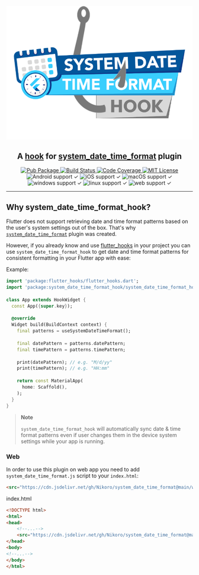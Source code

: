 <p align="center">
  <a href="https://pub.dev/packages/system_date_time_format_hook"><img src="https://raw.githubusercontent.com/nikoro/system_date_time_format_hook/main/logo/logo.png" width="600"/></a>
</p>
<h2 align="center">
  A <a href="https://pub.dev/packages/flutter_hooks">hook</a> for <a href="https://pub.dev/packages/system_date_time_format">system_date_time_format</a> plugin
</h2>

<p align="center">
  <a href="https://pub.dev/packages/system_date_time_format_hook">
    <img alt="Pub Package" src="http://tinyurl.com/5cw9f9fm">
  </a>
  <a href="https://github.com/Nikoro/system_date_time_format/actions">
    <img alt="Build Status" src="https://github.com/Nikoro/system_date_time_format_hook/actions/workflows/build.yaml/badge.svg">
  </a>
  <a href="https://codecov.io/gh/Nikoro/system_date_time_format">
    <img alt="Code Coverage" src="https://codecov.io/gh/Nikoro/system_date_time_format_hook/branch/main/graph/badge.svg">
  </a>
  <a href="https://opensource.org/licenses/MIT">
    <img alt="MIT License" src="https://tinyurl.com/3uf9tzpy">
  </a>
    <img alt="Android support ✓" src="https://img.shields.io/badge/%E2%9C%93-grey?logo=android">
    <img alt="iOS support ✓" src="https://img.shields.io/badge/%E2%9C%93-grey?logo=ios">
    <img alt="macOS support ✓" src="https://tinyurl.com/kka6pu4c">
    <img alt="windows support ✓" src="https://img.shields.io/badge/%E2%9C%93-grey?logo=windows">
    <img alt="linux support ✓" src="https://img.shields.io/badge/%E2%9C%93-grey?logo=linux">
    <img alt="web support ✓" src="https://img.shields.io/badge/web%20%E2%9C%93-grey">
</p>

---
## Why system_date_time_format_hook?

Flutter does not support retrieving date and time format patterns based on the user's system
settings out of the box. That's why [`system_date_time_format`](https://pub.dev/packages/system_date_time_format) plugin was created. 


However, if you already know and use [flutter_hooks](https://pub.dev/packages/flutter_hooks) in your project you can use `system_date_time_format_hook` to get
date and time format patterns for consistent formatting in your Flutter app with ease:

Example:
```dart
import 'package:flutter_hooks/flutter_hooks.dart';
import 'package:system_date_time_format_hook/system_date_time_format_hook.dart';

class App extends HookWidget {
  const App({super.key});

  @override
  Widget build(BuildContext context) {
    final patterns = useSystemDateTimeFormat();

    final datePattern = patterns.datePattern;
    final timePattern = patterns.timePattern;

    print(datePattern); // e.g. "M/d/yy"
    print(timePattern); // e.g. "HH:mm"

    return const MaterialApp(
      home: Scaffold(),
    );
  }
}
```
> **Note**
>
> `system_date_time_format_hook` will automatically sync date & time format patterns even if user changes them
> in the device system settings while your app is running.

### Web

In order to use this plugin on web app you need to add `system_date_time_format.js` script to your `index.html`:
```html
<src="https://cdn.jsdelivr.net/gh/Nikoro/system_date_time_format@main/web/system_date_time_format.min.js"></script>
```
index.html

```html
<!DOCTYPE html>
<html>
<head>
    <!--...-->
    <src="https://cdn.jsdelivr.net/gh/Nikoro/system_date_time_format@main/web/system_date_time_format.min.js"></script>
</head>
<body>
<!--...-->
</body>
</html>
```
